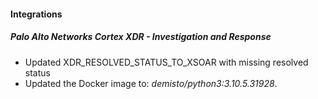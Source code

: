 
#### Integrations
##### Palo Alto Networks Cortex XDR - Investigation and Response
- Updated XDR_RESOLVED_STATUS_TO_XSOAR with missing resolved status
- Updated the Docker image to: *demisto/python3:3.10.5.31928*.
